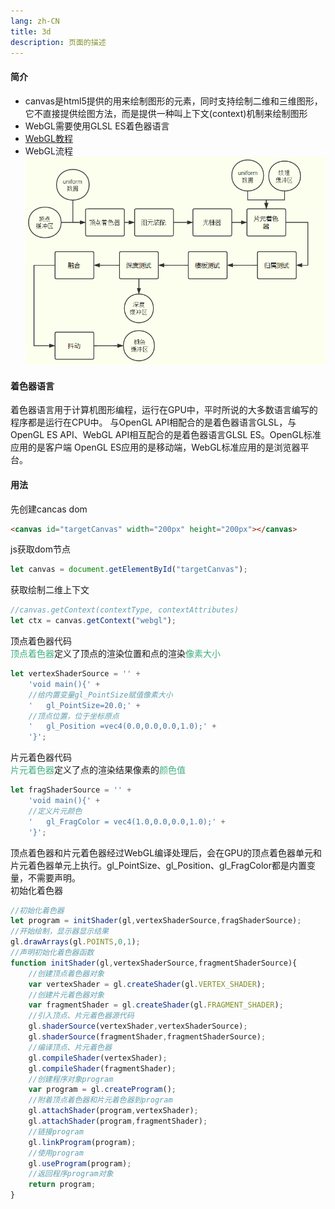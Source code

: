 ```yaml
---
lang: zh-CN
title: 3d
description: 页面的描述
---
```


#### 简介
+ canvas是html5提供的用来绘制图形的元素，同时支持绘制二维和三维图形，它不直接提供绘图方法，而是提供一种叫上下文(context)机制来绘制图形  
+ WebGL需要使用GLSL ES着色器语言
+ [WebGL教程](http://www.yanhuangxueyuan.com/WebGL/)
+ WebGL流程
![](../assets/img/webgl_process.png)

#### 着色器语言
着色器语言用于计算机图形编程，运行在GPU中，平时所说的大多数语言编写的程序都是运行在CPU中。 与OpenGL API相配合的是着色器语言GLSL，与OpenGL ES API、WebGL API相互配合的是着色器语言GLSL ES。OpenGL标准应用的是客户端 OpenGL ES应用的是移动端，WebGL标准应用的是浏览器平台。

#### 用法
先创建cancas dom

```html
<canvas id="targetCanvas" width="200px" height="200px"></canvas>
```

js获取dom节点

```ts
let canvas = document.getElementById("targetCanvas");
```

获取绘制二维上下文  

```ts
//canvas.getContext(contextType, contextAttributes)
let ctx = canvas.getContext("webgl");
```

顶点着色器代码  
<span style="color:#3eaf7c">顶点着色器</span>定义了顶点的渲染位置和点的渲染<span style="color:#3eaf7c">像素大小</span>

```ts
let vertexShaderSource = '' +
    'void main(){' +
    //给内置变量gl_PointSize赋值像素大小
    '   gl_PointSize=20.0;' +
    //顶点位置，位于坐标原点
    '   gl_Position =vec4(0.0,0.0,0.0,1.0);' +
    '}';
```

片元着色器代码  
<span style="color:#3eaf7c">片元着色器</span>定义了点的渲染结果像素的<span style="color:#3eaf7c">颜色值</span>

```ts
let fragShaderSource = '' +
    'void main(){' +
    //定义片元颜色
    '   gl_FragColor = vec4(1.0,0.0,0.0,1.0);' +
    '}';
```
顶点着色器和片元着色器经过WebGL编译处理后，会在GPU的顶点着色器单元和片元着色器单元上执行。gl_PointSize、gl_Position、gl_FragColor都是内置变量，不需要声明。  
初始化着色器
```ts
//初始化着色器
let program = initShader(gl,vertexShaderSource,fragShaderSource);
//开始绘制，显示器显示结果
gl.drawArrays(gl.POINTS,0,1);
//声明初始化着色器函数
function initShader(gl,vertexShaderSource,fragmentShaderSource){
    //创建顶点着色器对象
    var vertexShader = gl.createShader(gl.VERTEX_SHADER);
    //创建片元着色器对象
    var fragmentShader = gl.createShader(gl.FRAGMENT_SHADER);
    //引入顶点、片元着色器源代码
    gl.shaderSource(vertexShader,vertexShaderSource);
    gl.shaderSource(fragmentShader,fragmentShaderSource);
    //编译顶点、片元着色器
    gl.compileShader(vertexShader);
    gl.compileShader(fragmentShader);
    //创建程序对象program
    var program = gl.createProgram();
    //附着顶点着色器和片元着色器到program
    gl.attachShader(program,vertexShader);
    gl.attachShader(program,fragmentShader);
    //链接program
    gl.linkProgram(program);
    //使用program
    gl.useProgram(program);
    //返回程序program对象
    return program;
}
```


